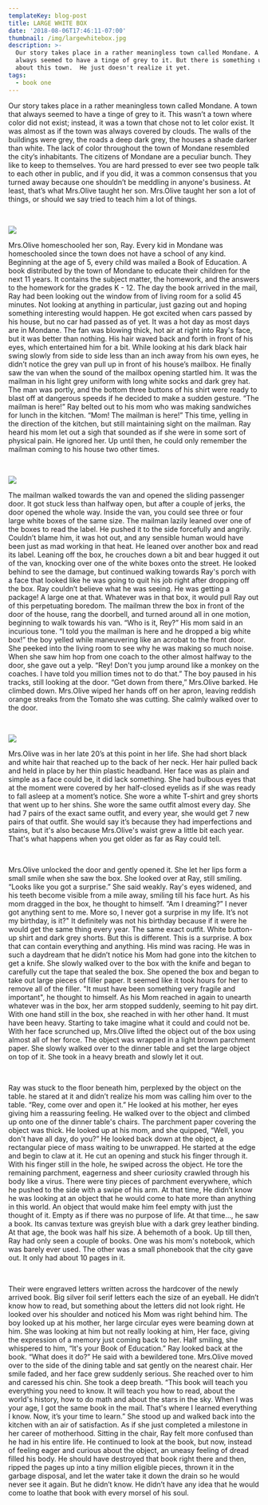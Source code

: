 ```yaml
---
templateKey: blog-post
title: LARGE WHITE BOX
date: '2018-08-06T17:46:11-07:00'
thumbnail: /img/largewhitebox.jpg
description: >-
  Our story takes place in a rather meaningless town called Mondane. A town that
  always seemed to have a tinge of grey to it. But there is something unique
  about this town.  He just doesn't realize it yet.
tags:
  - book one
---
```

Our story takes place in a rather meaningless town called Mondane. A town that always seemed to have a tinge of grey to it. This wasn’t a town where color did not exist; instead, it was a town that chose not to let color exist. It was almost as if the town was always covered by clouds. The walls of the buildings were grey, the roads a deep dark grey, the houses a shade darker than white. The lack of color throughout the town of Mondane resembled the city’s inhabitants. The citizens of Mondane are a peculiar bunch. They like to keep to themselves. You are hard pressed to ever see two people talk to each other in public, and if you did, it was a common consensus that you turned away because one shouldn’t be meddling in anyone's business. At least, that’s what Mrs.Olive taught her son. Mrs.Olive taught her son a lot of things, or should we say tried to teach him a lot of things.

<br />

![](/img/img_2254-2.jpg)

Mrs.Olive homeschooled her son, Ray. Every kid in Mondane was homeschooled since the town does not have a school of any kind. Beginning at the age of 5, every child was mailed a Book of Education. A book distributed by the town of Mondane to educate their children for the next 11 years. It contains the subject matter, the homework, and the answers to the homework for the grades K - 12. The day the book arrived in the mail, Ray had been looking out the window from of living room for a solid 45 minutes. Not looking at anything in particular, just gazing out and hoping something interesting would happen. He got excited when cars passed by his house, but no car had passed as of yet. It was a hot day as most days are in Mondane. The fan was blowing thick, hot air at right into Ray's face, but it was better than nothing. His hair waved back and forth in front of his eyes, which entertained him for a bit. While looking at his dark black hair swing slowly from side to side less than an inch away from his own eyes, he didn’t notice the grey van pull up in front of his house’s mailbox. He finally saw the van when the sound of the mailbox opening startled him. It was the mailman in his light grey uniform with long white socks and dark grey hat. The man was portly, and the bottom three buttons of his shirt were ready to blast off at dangerous speeds if he decided to make a sudden gesture. “The mailman is here!” Ray belted out to his mom who was making sandwiches for lunch in the kitchen. “Mom! The mailman is here!” This time, yelling in the direction of the kitchen, but still maintaining sight on the mailman. Ray heard his mom let out a sigh that sounded as if she were in some sort of physical pain. He ignored her. Up until then, he could only remember the mailman coming to his house two other times. 

<br />

![](/img/img_2252-2.jpg)

The mailman walked towards the van and opened the sliding passenger door. It got stuck less than halfway open, but after a couple of jerks, the door opened the whole way. Inside the van, you could see three or four large white boxes of the same size. The mailman lazily leaned over one of the boxes to read the label. He pushed it to the side forcefully and angrily. Couldn’t blame him, it was hot out, and any sensible human would have been just as mad working in that heat. He leaned over another box and read its label. Leaning off the box, he crouches down a bit and bear hugged it out of the van, knocking over one of the white boxes onto the street. He looked behind to see the damage, but continued walking towards Ray's porch with a face that looked like he was going to quit his job right after dropping off the box. Ray couldn’t believe what he was seeing. He was getting a package! A large one at that. Whatever was in that box, it would pull Ray out of this perpetuating boredom. The mailman threw the box in front of the door of the house, rang the doorbell, and turned around all in one motion, beginning to walk towards his van. “Who is it, Rey?” His mom said in an incurious tone. “I told you the mailman is here and he dropped a big white box!” the boy yelled while maneuvering like an acrobat to the front door. She peeked into the living room to see why he was making so much noise. When she saw him hop from one coach to the other almost halfway to the door, she gave out a yelp. “Rey! Don't you jump around like a monkey on the coaches. I have told you million times not to do that.” The boy paused in his tracks, still looking at the door. “Get down from there,” Mrs.Olive barked. He climbed down. Mrs.Olive wiped her hands off on her apron, leaving reddish orange streaks from the Tomato she was cutting. She calmly walked over to the door. 

<br />

![](/img/img_2260.jpg)

Mrs.Olive was in her late 20’s at this point in her life. She had short black and white hair that reached up to the back of her neck. Her hair pulled back and held in place by her thin plastic headband. Her face was as plain and simple as a face could be, it did lack something. She had bulbous eyes that at the moment were covered by her half-closed eyelids as if she was ready to fall asleep at a moment’s notice. She wore a white T-shirt and grey shorts that went up to her shins. She wore the same outfit almost every day. She had 7 pairs of the exact same outfit, and every year, she would get 7 new pairs of that outfit. She would say it’s because they had imperfections and stains, but it's also because Mrs.Olive's waist grew a little bit each year. That's what happens when you get older as far as Ray could tell.

<br />

Mrs.Olive unlocked the door and gently opened it. She let her lips form a small smile when she saw the box. She looked over at Ray, still smiling. “Looks like you got a surprise.” She said weakly. Ray's eyes widened, and his teeth become visible from a mile away, smiling till his face hurt. As his mom dragged in the box, he thought to himself. “Am I dreaming?” I never got anything sent to me. More so, I never got a surprise in my life. It’s not my birthday, is it?" It definitely was not his birthday because if it were he would get the same thing every year. The same exact outfit. White button-up shirt and dark grey shorts. But this is different. This is a surprise. A box that can contain everything and anything. His mind was racing. He was in such a daydream that he didn’t notice his Mom had gone into the kitchen to get a knife. She slowly walked over to the box with the knife and began to carefully cut the tape that sealed the box. She opened the box and began to take out large pieces of filler paper. It seemed like it took hours for her to remove all of the filler. "It must have been something very fragile and important", he thought to himself. As his Mom reached in again to unearth whatever was in the box, her arm stopped suddenly, seeming to hit pay dirt. With one hand still in the box, she reached in with her other hand. It must have been heavy. Starting to take imagine what it could and could not be. With her face scrunched up, Mrs.Olive lifted the object out of the box using almost all of her force. The object was wrapped in a light brown parchment paper. She slowly walked over to the dinner table and set the large object on top of it. She took in a heavy breath and slowly let it out.

<br />

Ray was stuck to the floor beneath him, perplexed by the object on the table. he stared at it and didn’t realize his mom was calling him over to the table. “Rey, come over and open it.” He looked at his mother, her eyes giving him a reassuring feeling. He walked over to the object and climbed up onto one of the dinner table's chairs. The parchment paper covering the object was thick. He looked up at his mom, and she quipped, “Well, you don't have all day, do you?” He looked back down at the object, a rectangular piece of mass waiting to be unwrapped. He started at the edge and begin to claw at it. He cut an opening and stuck his finger through it. With his finger still in the hole, he swiped across the object. He tore the remaining parchment, eagerness and sheer curiosity crawled through his body like a virus. There were tiny pieces of parchment everywhere, which he pushed to the side with a swipe of his arm. At that time, He didn’t know he was looking at an object that he would come to hate more than anything in this world. An object that would make him feel empty with just the thought of it. Empty as if there was no purpose of life. At that time..., he saw a book. Its canvas texture was greyish blue with a dark grey leather binding. At that age, the book was half his size. A behemoth of a book. Up till then, Ray had only seen a couple of books. One was his mom's notebook, which was barely ever used. The other was a small phonebook that the city gave out. It only had about 10 pages in it.

<br />

Their were engraved letters written across the hardcover of the newly arrived book. Big silver foil serif letters each the size of an eyeball. He didn’t know how to read, but something about the letters did not look right. He looked over his shoulder and noticed his Mom was right behind him. The boy looked up at his mother,  her large circular eyes were beaming down at him. She was looking at him but not really looking at him, Her face, giving the expression of a memory just coming back to her. Half smiling, she whispered to him, “It's your Book of Education.” Ray looked back at the book. “What does it do?” He said with a bewildered tone. Mrs.Olive moved over to the side of the dining table and sat gently on the nearest chair. Her smile faded, and her face grew suddenly serious. She reached over to him and caressed his chin. She took a deep breath. “This book will teach you everything you need to know. It will teach you how to read, about the world's history, how to do math and about the stars in the sky. When I was your age, I got the same book in the mail. That's where I learned everything I know. Now, it’s your time to learn.” She stood up and walked back into the kitchen with an air of satisfaction. As if she just completed a milestone in her career of motherhood. Sitting in the chair, Ray felt more confused than he had in his entire life. He continued to look at the book, but now, instead of feeling eager and curious about the object, an uneasy feeling of dread filled his body. He should have destroyed that book right there and then, ripped the pages up into a tiny million eligible pieces, thrown it in the garbage disposal, and let the water take it down the drain so he would never see it again. But he didn’t know. He didn’t have any idea that he would come to loathe that book with every morsel of his soul.
